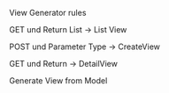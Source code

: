 View Generator rules

GET und Return List<Type> -> List View
	
POST und Parameter Type -> CreateView

GET und Return<Type> -> DetailView
	

Generate View from Model